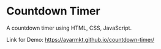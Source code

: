 # Countdown Timer
A countdown timer using HTML, CSS, JavaScript.

Link for Demo:  https://ayarmkt.github.io/countdown-timer/

